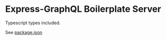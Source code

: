 # Express-GraphQL Boilerplate Server

Typescript types included.

See [package.json](https://github.com/sa-webb/express-graphql-typescript/blob/master/package.json)
